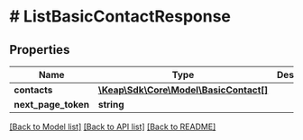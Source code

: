 # # ListBasicContactResponse

## Properties

Name | Type | Description | Notes
------------ | ------------- | ------------- | -------------
**contacts** | [**\Keap\Sdk\Core\Model\BasicContact[]**](BasicContact.md) |  | [optional]
**next_page_token** | **string** |  | [optional]

[[Back to Model list]](../../README.md#models) [[Back to API list]](../../README.md#endpoints) [[Back to README]](../../README.md)
